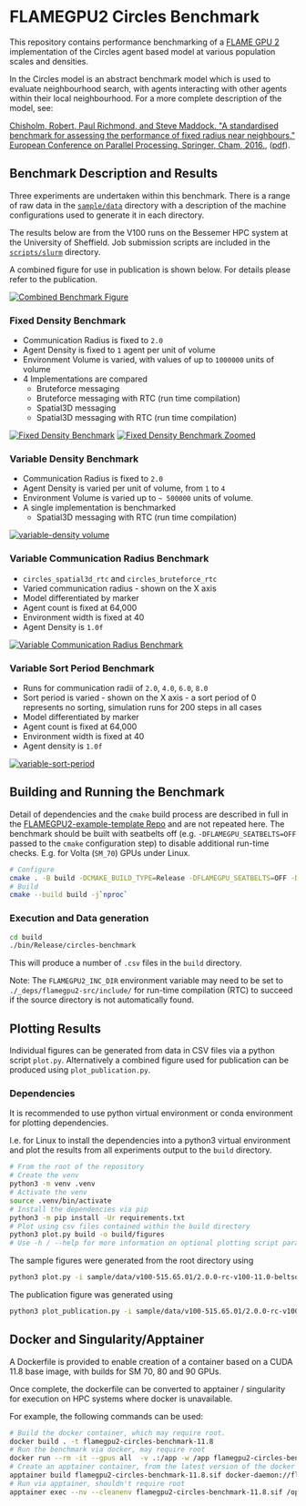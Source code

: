 # FLAMEGPU2 Circles Benchmark

This repository contains performance benchmarking of a [FLAME GPU 2](https://github.com/FLAMEGPU/FLAMEGPU2) implementation of the Circles agent based model at various population scales and densities.

In the Circles model is an abstract benchmark model which is used to evaluate neighbourhood search, with agents interacting with other agents within their local neighbourhood.
For a more complete description of the model, see:

[Chisholm, Robert, Paul Richmond, and Steve Maddock. "A standardised benchmark for assessing the performance of fixed radius near neighbours." European Conference on Parallel Processing. Springer, Cham, 2016.](https://doi.org/10.1007/978-3-319-58943-5_25), ([pdf](https://eprints.whiterose.ac.uk/104079/1/paper.pdf)).

## Benchmark Description and Results

Three experiments are undertaken within this benchmark. There is a range of raw data in the [`sample/data`](sample/data) directory with a description of the machine configurations used to generate it in each directory.

The results below are from the V100 runs on the Bessemer HPC system at the University of Sheffield. Job submission scripts are included in the [`scripts/slurm`](scripts/slurm/) directory.

A combined figure for use in publication is shown below. For details please refer to the publication.

[![Combined Benchmark Figure](sample/figures/v100-515.65.01/2.0.0-rc-v100-11.0-beltsoff/paper_figure.png)](sample/figures/v100-515.65.01/2.0.0-rc-v100-11.0-beltsoff/paper_figure.png)

### Fixed Density Benchmark

+ Communication Radius is fixed to `2.0`
+ Agent Density is fixed to `1` agent per unit of volume 
+ Environment Volume is varied, with values of up to `1000000` units of volume
+ 4 Implementations are compared
  + Bruteforce messaging
  + Bruteforce messaging with RTC (run time compilation)
  + Spatial3D messaging
  + Spatial3D messaging with RTC (run time compilation)

[![Fixed Density Benchmark](sample/figures/v100-515.65.01/2.0.0-rc-v100-11.0-beltsoff/fixed-density--volume--step-s--model--all.png)](sample/figures/v100-515.65.01/2.0.0-rc-v100-11.0-beltsoff/fixed-density--volume--step-s--model--all.png)
[![Fixed Density Benchmark Zoomed](sample/figures/v100-515.65.01/2.0.0-rc-v100-11.0-beltsoff/fixed-density--volume--step-s--model--zoomed.png)](sample/figures/v100-515.65.01/2.0.0-rc-v100-11.0-beltsoff/fixed-density--volume--step-s--model--zoomed.png)

### Variable Density Benchmark

+ Communication Radius is fixed to `2.0`
+ Agent Density is varied per unit of volume, from `1` to `4`
+ Environment Volume is varied up to `~ 500000` units of volume.
+ A single implementation is benchmarked
  + Spatial3D messaging with RTC (run time compilation)
		
[![variable-density volume](sample/figures/v100-515.65.01/2.0.0-rc-v100-11.0-beltsoff/variable-density--volume--step-s--density--3drtc.png)](sample/figures/v100-515.65.01/2.0.0-rc-v100-11.0-beltsoff/variable-density--volume--step-s--density--3drtc.png)

### Variable Communication Radius Benchmark

+ `circles_spatial3d_rtc` and `circles_bruteforce_rtc`
+ Varied communication radius - shown on the X axis
+ Model differentiated by marker
+ Agent count is fixed at 64,000
+ Environment width is fixed at 40
+ Agent Density is `1.0f`

[![Variable Communication Radius Benchmark](sample/figures/v100-515.65.01/2.0.0-rc-v100-11.0-beltsoff/comm-radius--lineplot-spatial3D-bruteforce-rtc-only.png)](sample/figures/v100-515.65.01/2.0.0-rc-v100-11.0-beltsoff/comm-radius--lineplot-spatial3D-bruteforce-rtc-only.png)

### Variable Sort Period Benchmark

+ Runs for communication radii of `2.0`, `4.0`, `6.0`, `8.0`
+ Sort period is varied - shown on the X axis - a sort period of 0 represents no sorting, simulation runs for 200 steps in all cases
+ Model differentiated by marker
+ Agent count is fixed at 64,000
+ Environment width is fixed at 40
+ Agent density is `1.0f`

[![variable-sort-period](sample/figures/v100-515.65.01/2.0.0-rc-v100-11.0-beltsoff/sort-period--lineplot--sort_period--mean_s_step_mean--model-comm_radius.png)](sample/figures/v100-515.65.01/2.0.0-rc-v100-11.0-beltsoff/sort-period--lineplot--sort_period--mean_s_step_mean--model-comm_radius.png)

## Building and Running the Benchmark

Detail of dependencies and the `cmake` build process are described in full in the [FLAMEGPU2-example-template Repo](https://github.com/FLAMEGPU/FLAMEGPU2-example-template) and are not repeated here. The benchmark should be built with seatbelts off (e.g. `-DFLAMEGPU_SEATBELTS=OFF` passed to the `cmake` configuration step) to disable additional run-time checks. E.g. for Volta (`SM_70`) GPUs under Linux.

```bash
# Configure 
cmake . -B build -DCMAKE_BUILD_TYPE=Release -DFLAMEGPU_SEATBELTS=OFF -DCMAKE_CUDA_ARCHITECTURES=70
# Build
cmake --build build -j`nproc` 
```

### Execution and Data generation

```bash
cd build
./bin/Release/circles-benchmark
```

This will produce a number of `.csv` files in the `build` directory.

Note: The `FLAMEGPU2_INC_DIR` environment variable may need to be set to `./_deps/flamegpu2-src/include/` for run-time compilation (RTC) to succeed if the source directory is not automatically found.

## Plotting Results

Individual figures can be generated from data in CSV files via a python script `plot.py`. Alternatively a combined figure used for publication can be produced using `plot_publication.py`.

### Dependencies

It is recommended to use python virtual environment or conda environment for plotting dependencies.

I.e. for Linux to install the dependencies into a python3 virtual environment and plot the results from all experiments output to the `build` directory.

```bash
# From the root of the repository
# Create the venv
python3 -m venv .venv
# Activate the venv
source .venv/bin/activate
# Install the dependencies via pip
python3 -m pip install -Ur requirements.txt
# Plot using csv files contained within the build directory
python3 plot.py build -o build/figures
# Use -h / --help for more information on optional plotting script parameters.
```

The sample figures were generated from the root directory using

```bash
python3 plot.py -i sample/data/v100-515.65.01/2.0.0-rc-v100-11.0-beltsoff -o sample/figures/v100-515.65.01/2.0.0-rc-v100-11.0-beltsoff
```

The publication figure was generated using 

```bash
python3 plot_publication.py -i sample/data/v100-515.65.01/2.0.0-rc-v100-11.0-beltsoff -o sample/figures/v100-515.65.01/2.0.0-rc-v100-11.0-beltsoff
```

## Docker and Singularity/Apptainer

A Dockerfile is provided to enable creation of a container based on a CUDA 11.8 base image, with builds for SM 70, 80 and 90 GPUs.

Once complete, the dockerfile can be converted to apptainer / singularity for execution on HPC systems where docker is unavailable.

For example, the following commands can be used:

```bash
# Build the docker container, which may require root.
docker build . -t flamegpu2-circles-benchmark-11.8
# Run the benchmark via docker, may require root
docker run --rm -it --gpus all  -v .:/app -w /app flamegpu2-circles-benchmark-11.8 /opt/FLAMEGPU2-circles-benchmark/build/bin/Release/circles-benchmark
# Create an apptainer container, from the latest version of the docker container built locally. May require root.
apptainer build flamegpu2-circles-benchmark-11.8.sif docker-daemon://flamegpu2-circles-benchmark-11.8:latest
# Run via apptainer, shouldn't require root
apptainer exec --nv --cleanenv flamegpu2-circles-benchmark-11.8.sif /opt/FLAMEGPU2-circles-benchmark/build/bin/Release/circles-benchmark
```

